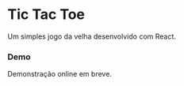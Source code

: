 # Tic Tac Toe

Um simples jogo da velha desenvolvido com React.

### Demo

Demonstração online em breve.
